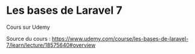 <h1>Les bases de Laravel 7</h1>
Cours sur Udemy

Source du cours :
https://www.udemy.com/course/les-bases-de-laravel-7/learn/lecture/18575640#overview

